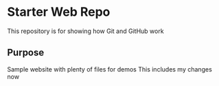 # Starter Web Repo

This repository is for showing how Git and GitHub work

## Purpose

Sample website with plenty of files for demos
This includes my changes now